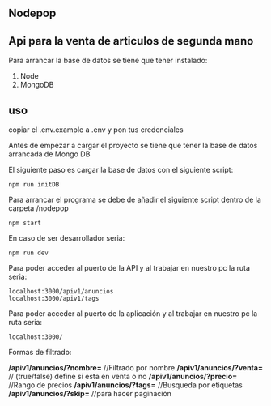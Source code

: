 ## Nodepop

## Api para la venta de articulos de segunda mano

Para arrancar la base de datos se tiene que tener instalado:

1.  Node
2.  MongoDB

## uso

copiar el .env.example a .env y pon tus credenciales

Antes de empezar a cargar el proyecto se tiene que tener la base de datos arrancada de Mongo DB

El siguiente paso es cargar la base de datos con el siguiente script:

    npm run initDB

Para arrancar el programa se debe de añadir el siguiente script dentro de la carpeta /nodepop

    npm start

En caso de ser desarrollador seria:

    npm run dev

Para poder acceder al puerto de la API y al trabajar en nuestro pc la ruta seria:

    localhost:3000/apiv1/anuncios
    localhost:3000/apiv1/tags

Para poder acceder al puerto de la aplicación y al trabajar en nuestro pc la ruta seria:

    localhost:3000/

Formas de filtrado:

**/apiv1/anuncios/?nombre=** //Filtrado por nombre
**/apiv1/anuncios/?venta=** // (true/false) define si esta en venta o no
**/apiv1/anuncios/?precio=** //Rango de precios
**/apiv1/anuncios/?tags=** //Busqueda por etiquetas
**/apiv1/anuncios/?skip=** //para hacer paginación
